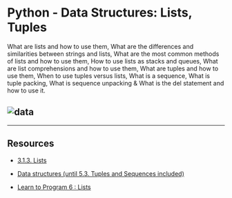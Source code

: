 # Python - Data Structures: Lists, Tuples
What are lists and how to use them, What are the differences and similarities between strings and lists, What are the most common methods of lists and how to use them, How to use lists as stacks and queues, What are list comprehensions and how to use them, What are tuples and how to use them, When to use tuples versus lists, What is a sequence, What is tuple packing, What is sequence unpacking & What is the del statement and how to use it.

![data](https://encrypted-tbn0.gstatic.com/images?q=tbn:ANd9GcQiy-oF_UHY1kVZnhB1Hv6MuNzkbgyIZa64SA&usqp=CAU)
---------------------------------------------------------------
---------------------------------------------------------------

## Resources

* [3.1.3. Lists](https://intranet.alxswe.com/rltoken/VarQbHxfmbnpGnaGp3Nb_A)

* [Data structures (until 5.3. Tuples and Sequences included)](https://intranet.alxswe.com/rltoken/2aa8Mp-V2eSieGeX3OX8yQ)

* [Learn to Program 6 : Lists](https://intranet.alxswe.com/rltoken/BX2_CuHj1sq4eYGiXbCYSg)
